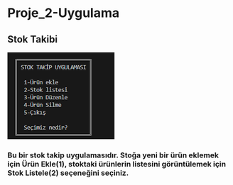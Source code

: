 # Proje_2-Uygulama

## Stok Takibi

![Stok Takip](https://github.com/ebru-shm/Proje_2-Uygulama/blob/main/resimler_/Stok%20Takip.PNG)

### Bu bir stok takip uygulamasıdır. Stoğa yeni bir ürün eklemek için Ürün Ekle(1), stoktaki ürünlerin listesini görüntülemek için Stok Listele(2) seçeneğini seçiniz.



